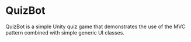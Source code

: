# QuizBot

QuizBot is a simple Unity quiz game that demonstrates the use of the MVC pattern combined with simple generic UI classes.